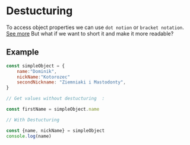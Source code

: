 # Destucturing 

To access object properties we can use `dot notion` or `bracket notation`. [See more](https://github.com/Chomikens/ZTM-JS/blob/8-objects/objects/objects.md#how-to-get-value)
But what if we want to short it and make it more readable? 

## Example 

```js 
const simpleObject = {
    name:"Dominik",
    nickName:"Kotorozec"
    secondNickname: "Ziemniaki i Mastodonty",
}

// Get values without destucturing  : 

const firstName = simpleObject.name 

// With Destucturing 

const {name, nickName} = simpleObject 
console.log(name)
```